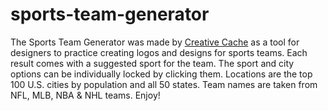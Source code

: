 # sports-team-generator
The Sports Team Generator was made by [Creative Cache](http://creativecache.us/) as a tool for designers to practice creating logos and designs for sports teams. Each result comes with a suggested sport for the team. The sport and city options can be individually locked by clicking them. Locations are the top 100 U.S. cities by population and all 50 states. Team names are taken from NFL, MLB, NBA &amp; NHL teams. Enjoy!
